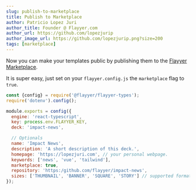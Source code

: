 ```yaml
---
slug: publish-to-marketplace
title: Publish to Marketplace
author: Patricio Lopez Juri
author_title: Founder @ Flayyer.com
author_url: https://github.com/lopezjurip
author_image_url: https://github.com/lopezjurip.png?size=200
tags: [marketplace]
---
```


Now you can make your templates public by publishing them to the [Flayyer Marketplace](https://flayyer.com/marketplace).

It is super easy, just set on your `flayyer.config.js` the `marketplace` flag to `true`.

```js title=flayyer.config.js {14}
const {config} = require('@flayyer/flayyer-types');
require('dotenv').config();

module.exports = config({
  engine: 'react-typescript',
  key: process.env.FLAYYER_KEY,
  deck: 'impact-news',

  // Optionals
  name: 'Impact News',
  description: 'A short description of this deck.',
  homepage: 'https://lopezjuri.com', // your personal webpage.
  keywords: ['news', 'vue', 'tailwind'],
  marketplace: true,
  repository: 'https:/github.com/flayyer/impact-news',
  sizes: ['THUMBNAIL', 'BANNER', 'SQUARE', 'STORY'] // supported formats
});
```
